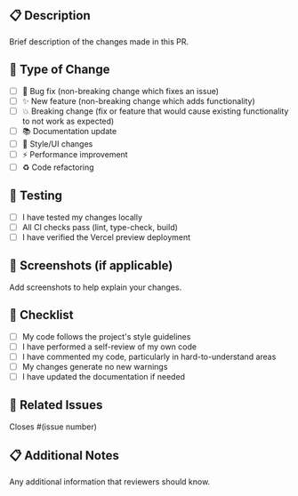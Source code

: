 ## 📋 Description

Brief description of the changes made in this PR.

## 🔧 Type of Change

- [ ] 🐛 Bug fix (non-breaking change which fixes an issue)
- [ ] ✨ New feature (non-breaking change which adds functionality)
- [ ] 💥 Breaking change (fix or feature that would cause existing functionality to not work as expected)
- [ ] 📚 Documentation update
- [ ] 🎨 Style/UI changes
- [ ] ⚡ Performance improvement
- [ ] ♻️ Code refactoring

## 🧪 Testing

- [ ] I have tested my changes locally
- [ ] All CI checks pass (lint, type-check, build)
- [ ] I have verified the Vercel preview deployment

## 📱 Screenshots (if applicable)

Add screenshots to help explain your changes.

## 📝 Checklist

- [ ] My code follows the project's style guidelines
- [ ] I have performed a self-review of my own code
- [ ] I have commented my code, particularly in hard-to-understand areas
- [ ] My changes generate no new warnings
- [ ] I have updated the documentation if needed

## 🔗 Related Issues

Closes #(issue number)

## 📋 Additional Notes

Any additional information that reviewers should know.
